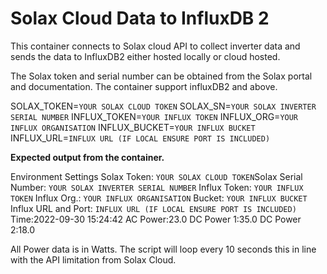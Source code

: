 # Solax Cloud Data to InfluxDB 2


This container connects to Solax cloud API to collect inverter data and sends the data to InfluxDB2  either hosted locally or cloud hosted.

The Solax token and serial number can be obtained  from the Solax portal and documentation. 
The container support influxDB2 and above.


SOLAX_TOKEN=`YOUR SOLAX CLOUD TOKEN`
SOLAX_SN=`YOUR SOLAX INVERTER SERIAL NUMBER`
INFLUX_TOKEN=`YOUR INFLUX TOKEN`
INFLUX_ORG=`YOUR INFLUX ORGANISATION`
INFLUX_BUCKET=`YOUR INFLUX BUCKET`
INFLUX_URL=`INFLUX URL (IF LOCAL ENSURE PORT IS INCLUDED)`

**Expected output from the container.**

Environment Settings
Solax Token: `YOUR SOLAX CLOUD TOKEN`Solax Serial Number: `YOUR SOLAX INVERTER SERIAL NUMBER`
Influx Token: `YOUR INFLUX TOKEN` Influx Org.: `YOUR INFLUX ORGANISATION` Bucket: `YOUR INFLUX BUCKET` Influx URL and Port: `INFLUX URL (IF LOCAL ENSURE PORT IS INCLUDED)`
Time:2022-09-30 15:24:42
AC Power:23.0
DC Power 1:35.0
DC Power 2:18.0

All Power data is in Watts. The script will loop every 10 seconds this in line with the API limitation from Solax Cloud. 
